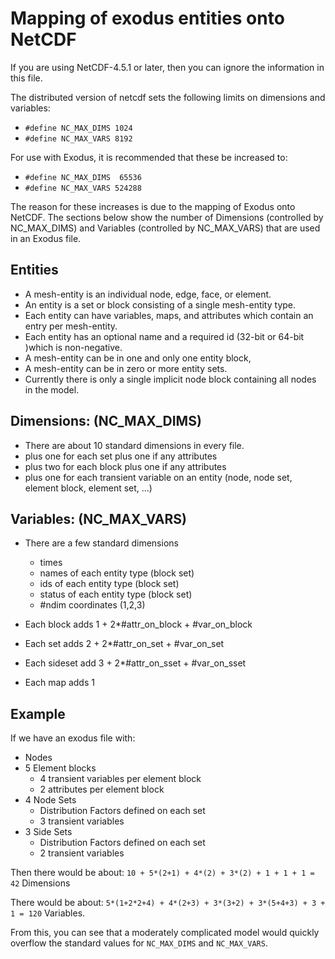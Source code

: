 # Mapping of exodus entities onto NetCDF

If you are using NetCDF-4.5.1 or later, then you can ignore the information in this file.

The distributed version of netcdf sets the following limits
on dimensions and variables:
 * `#define NC_MAX_DIMS	1024`
 * `#define NC_MAX_VARS	8192`

For use with Exodus, it is recommended that these be increased to:
 * `#define NC_MAX_DIMS  65536`
 * `#define NC_MAX_VARS 524288`

The reason for these increases is due to the mapping of Exodus onto
NetCDF. The sections below show the number of Dimensions (controlled
by NC_MAX_DIMS) and Variables (controlled by NC_MAX_VARS) that are
used in an Exodus file.

## Entities
 * A mesh-entity is an individual node, edge, face, or element.
 * An entity is a set or block consisting of a single mesh-entity type.
 * Each entity can have variables, maps, and attributes which contain an entry per mesh-entity.
 * Each entity has an optional name and a required id (32-bit or 64-bit )which is non-negative.
 * A mesh-entity can be in one and only one entity block,
 * A mesh-entity can be in zero or more entity sets.
 * Currently there is only a single implicit node block containing all nodes in the model.

## Dimensions: (NC_MAX_DIMS)
* There are about 10 standard dimensions in every file.
* plus one for each set plus one if any attributes
* plus two for each block plus one if any attributes
* plus one for each transient variable on an entity (node, node set, element
block, element set, ...)

## Variables: (NC_MAX_VARS)
* There are a few standard dimensions
  * times
  * names of each entity type (block set)
  * ids of each entity type (block set)
  * status of each entity type (block set)
  * #ndim coordinates (1,2,3)

* Each block adds 1 + 2*#attr_on_block + #var_on_block
* Each set adds 2 + 2*#attr_on_set + #var_on_set
* Each sideset add 3 + 2*#attr_on_sset + #var_on_sset
* Each map adds 1

## Example
If we have an exodus file with:
 * Nodes
 * 5 Element blocks
   * 4 transient variables per element block
   * 2 attributes per element block
 * 4 Node Sets
   * Distribution Factors defined on each set
   * 3 transient variables
 * 3 Side Sets
   * Distribution Factors defined on each set
   * 2 transient variables

Then there would be about:
 `10 + 5*(2+1) + 4*(2) + 3*(2) + 1 + 1 + 1 = 42` Dimensions

There would be about:
 `5*(1+2*2+4) + 4*(2+3) + 3*(3+2) + 3*(5+4+3) + 3 + 1 = 120` Variables.

From this, you can see that a moderately complicated model would
quickly overflow the standard values for `NC_MAX_DIMS` and `NC_MAX_VARS`.
